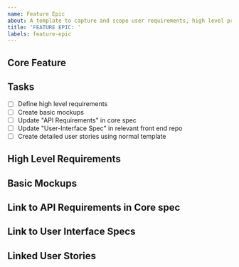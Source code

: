 ```yaml
---
name: Feature Epic
about: A template to capture and scope user requirements, high level process, and basic mockups for an upcoming feature as part of the initial core spec review process.
title: 'FEATURE EPIC: '
labels: feature-epic
---
```


## Core Feature

<Name>

## Tasks

- [ ] Define high level requirements
- [ ] Create basic mockups
- [ ] Update "API Requirements" in core spec
- [ ] Update "User-Interface Spec" in relevant front end repo
- [ ] Create detailed user stories using normal template

## High Level Requirements

## Basic Mockups

## Link to API Requirements in Core spec

## Link to User Interface Specs

## Linked User Stories
